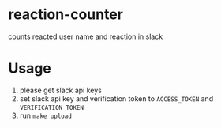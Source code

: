 # reaction-counter

counts reacted user name and reaction in slack

# Usage
1. please get slack api keys
2. set slack api key and verification token to `ACCESS_TOKEN` and `VERIFICATION_TOKEN`
3. run `make upload` 
